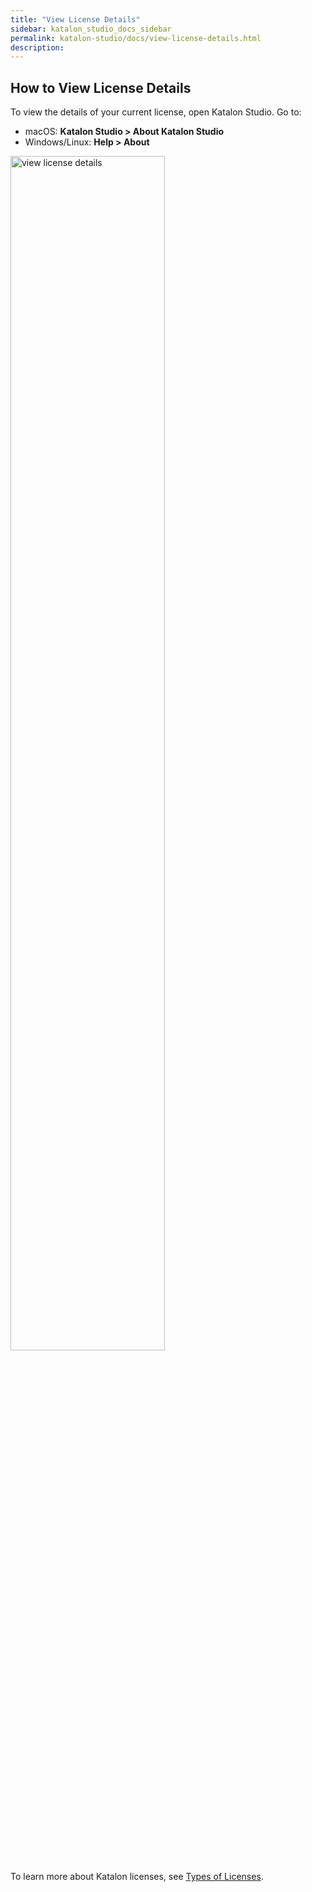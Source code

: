 ```yaml
---
title: "View License Details"
sidebar: katalon_studio_docs_sidebar
permalink: katalon-studio/docs/view-license-details.html
description:
---
```

## How to View License Details

To view the details of your current license, open Katalon Studio. Go to:

* macOS: **Katalon Studio > About Katalon Studio**
* Windows/Linux: **Help > About**

<img src="https://github.com/katalon-studio/docs-images/raw/master/katalon-studio/docs/license-mgt/view-license-detail.png" alt="view license details" width=70%>

To learn more about Katalon licenses, see [Types of Licenses](https://docs.katalon.com/katalon-studio/docs/license.html).